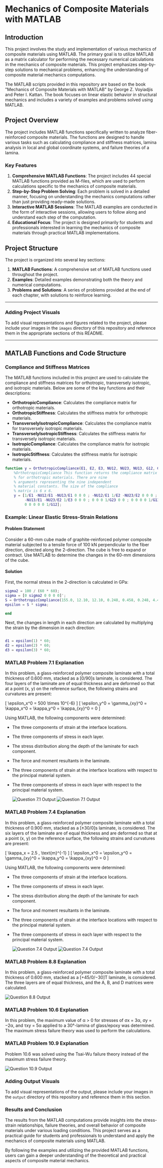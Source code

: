 # Mechanics of Composite Materials with MATLAB

## Introduction

This project involves the study and implementation of various mechanics of composite materials using MATLAB. The primary goal is to utilize MATLAB as a matrix calculator for performing the necessary numerical calculations in the mechanics of composite materials. This project emphasizes step-by-step solutions to mechanical problems, enhancing the understanding of composite material mechanics computations.

The MATLAB scripts provided in this repository are based on the book "Mechanics of Composite Materials with MATLAB" by George Z. Voyiadjis and Peter I. Kattan. The book focuses on linear elastic behavior in structural mechanics and includes a variety of examples and problems solved using MATLAB.

## Project Overview

The project includes MATLAB functions specifically written to analyze fiber-reinforced composite materials. The functions are designed to handle various tasks such as calculating compliance and stiffness matrices, lamina analysis in local and global coordinate systems, and failure theories of a lamina.

### Key Features

1. **Comprehensive MATLAB Functions**: The project includes 44 special MATLAB functions provided as M-files, which are used to perform calculations specific to the mechanics of composite materials.
2. **Step-by-Step Problem Solving**: Each problem is solved in a detailed manner, focusing on understanding the mechanics computations rather than just providing ready-made solutions.
3. **Interactive MATLAB Sessions**: The MATLAB examples are conducted in the form of interactive sessions, allowing users to follow along and understand each step of the computation.
4. **Educational Focus**: The project is designed primarily for students and professionals interested in learning the mechanics of composite materials through practical MATLAB implementations.

## Project Structure

The project is organized into several key sections:

1. **MATLAB Functions**: A comprehensive set of MATLAB functions used throughout the project.
2. **Examples**: Detailed examples demonstrating both the theory and numerical computations.
3. **Problems and Solutions**: A series of problems provided at the end of each chapter, with solutions to reinforce learning.

---

### Adding Project Visuals

To add visual representations and figures related to the project, please include your images in the `images` directory of this repository and reference them in the appropriate sections of this README.

---

## MATLAB Functions and Code Structure

### Compliance and Stiffness Matrices

The MATLAB functions included in this project are used to calculate the compliance and stiffness matrices for orthotropic, transversely isotropic, and isotropic materials. Below are some of the key functions and their descriptions:

- **OrthotropicCompliance**: Calculates the compliance matrix for orthotropic materials.
- **OrthotropicStiffness**: Calculates the stiffness matrix for orthotropic materials.
- **TransverselyIsotropicCompliance**: Calculates the compliance matrix for transversely isotropic materials.
- **TransverselyIsotropicStiffness**: Calculates the stiffness matrix for transversely isotropic materials.
- **IsotropicCompliance**: Calculates the compliance matrix for isotropic materials.
- **IsotropicStiffness**: Calculates the stiffness matrix for isotropic materials.

```matlab
function y = OrthotropicCompliance(E1, E2, E3, NU12, NU23, NU13, G12, G23, G13)
    %OrthotropicCompliance This function returns the compliance matrix
    % for orthotropic materials. There are nine
    % arguments representing the nine independent
    % material constants. The size of the compliance
    % matrix is 6 x 6.
    y = [1/E1 -NU12/E1 -NU13/E1 0 0 0 ; -NU12/E1 1/E2 -NU23/E2 0 0 0 ;
         -NU13/E1 -NU23/E2 1/E3 0 0 0 ; 0 0 0 1/G23 0 0 ; 0 0 0 0 1/G13 0 ;
         0 0 0 0 0 1/G12];
```

### Example: Linear Elastic Stress-Strain Relations

#### Problem Statement

Consider a 60-mm cube made of graphite-reinforced polymer composite material subjected to a tensile force of 100 kN perpendicular to the fiber direction, directed along the 2-direction. The cube is free to expand or contract. Use MATLAB to determine the changes in the 60-mm dimensions of the cube.

#### Solution

First, the normal stress in the 2-direction is calculated in GPa:

```matlab
sigma2 = 100 / (60 * 60);
sigma = [0 sigma2 0 0 0 0]';
S = OrthotropicCompliance(155.0, 12.10, 12.10, 0.248, 0.458, 0.248, 4.40, 3.20, 4.40);
epsilon = S * sigma;

end
```

Next, the changes in length in each direction are calculated by multiplying the strain by the dimension in each direction:

```matlab

d1 = epsilon(1) * 60;
d2 = epsilon(2) * 60;
d3 = epsilon(3) * 60;

```

### MATLAB Problem 7.1 Explanation

In this problem, a glass-reinforced polymer composite laminate with a total thickness of 0.600 mm, stacked as a [0/90]s laminate, is considered. The four layers of the laminate are of equal thickness and are deformed so that at a point (x, y) on the reference surface, the following strains and curvatures are present:

\[ \epsilon_x^0 = 500 \times 10^{-6} \]
\[ \epsilon_y^0 = \gamma_{xy}^0 = \kappa_x^0 = \kappa_y^0 = \kappa_{xy}^0 = 0 \]

Using MATLAB, the following components were determined:
- The three components of strain at the interface locations.
- The three components of stress in each layer.
- The stress distribution along the depth of the laminate for each component.
- The force and moment resultants in the laminate.
- The three components of strain at the interface locations with respect to the principal material system.
- The three components of stress in each layer with respect to the principal material system.

  ![Question 7.1 Output](images/question_7_1/output.png)
![Question 7.1 Output](images/question_7_1/output2.png)

### MATLAB Problem 7.4 Explanation

In this problem, a glass-reinforced polymer composite laminate with a total thickness of 0.900 mm, stacked as a [±30/0]s laminate, is considered. The six layers of the laminate are of equal thickness and are deformed so that at a point (x, y) on the reference surface, the following strains and curvatures are present:

\[ \kappa_x = 2.5 \, \text{m}^{-1} \]
\[ \epsilon_x^0 = \epsilon_y^0 = \gamma_{xy}^0 = \kappa_y^0 = \kappa_{xy}^0 = 0 \]

Using MATLAB, the following components were determined:
- The three components of strain at the interface locations.
- The three components of stress in each layer.
- The stress distribution along the depth of the laminate for each component.
- The force and moment resultants in the laminate.
- The three components of strain at the interface locations with respect to the principal material system.
- The three components of stress in each layer with respect to the principal material system.

    ![Question 7.4 Output](images/question_7_4/output.png)
![Question 7.4 Output](images/question_7_4/output2.png)



### MATLAB Problem 8.8 Explanation

In this problem, a glass-reinforced polymer composite laminate with a total thickness of 0.600 mm, stacked as a [+45/0/−30]T laminate, is considered. The three layers are of equal thickness, and the A, B, and D matrices were calculated.

![Question 8.8 Output](images/stion_8_8/output.png)


### MATLAB Problem 10.6 Explanation

In this problem, the maximum value of α > 0 for stresses of σx = 3α, σy = −2α, and τxy = 5α applied to a 30°-lamina of glass/epoxy was determined. The maximum stress failure theory was used to perform the calculations.

### MATLAB Problem 10.9 Explanation

Problem 10.6 was solved using the Tsai-Wu failure theory instead of the maximum stress failure theory.

![Question 10.9 Output](images/question_10_9/output.png)

### Adding Output Visuals

To add visual representations of the output, please include your images in the `output` directory of this repository and reference them in this section.

### Results and Conclusion

The results from the MATLAB computations provide insights into the stress-strain relationships, failure theories, and overall behavior of composite materials under various loading conditions. This project serves as a practical guide for students and professionals to understand and apply the mechanics of composite materials using MATLAB.

By following the examples and utilizing the provided MATLAB functions, users can gain a deeper understanding of the theoretical and practical aspects of composite material mechanics.
